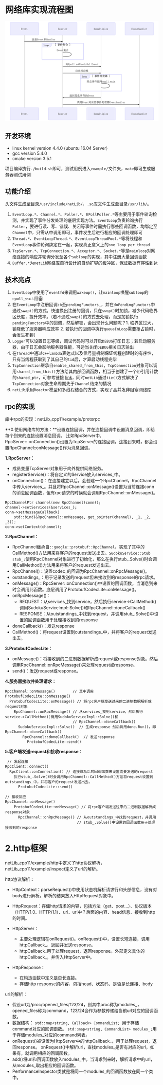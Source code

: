 # 网络库实现流程图

![流程图](./img/a.png)

## 开发环境

* linux kernel version 4.4.0 (ubuntu 16.04 Server)
* gcc version 5.4.0
* cmake version 3.5.1

项目编译执行`./build.sh`即可，测试用例进入`example/`文件夹，`make`即可生成服务器测试用例

## 功能介绍

头文件生成至目录`/usr/include/netLib/`，`.so`库文件生成至目录`/usr/lib/`。

1. `EventLoop.*`、`Channel.*`、`Poller.*`、`EPollPoller.*`等主要用于事件轮询检测，并实现了事件分发处理的底层实现方法。`EventLoop`负责轮询执行`Poller`，要进行读、写、错误、关闭等事件时需执行哪些回调函数，均绑定至`Channel`中，只需从中调用即可，事件发生后进行相应的回调处理即可
2. `Thread.*`、`EventLoopThread.*`、`EventLoopThreadPool.*`等将线程和`EventLoop`事件轮询绑定在一起，实现真正意义上的`one loop per thread`
3. `TcpServer.*`、`TcpConnection.*`、`Acceptor.*`、`Socket.*`等是`mainloop`对网络连接的响应并轮询分发至各个`subloop`的实现，其中注册大量回调函数
4. `Buffer.*`为`netLib`网络库自行设计的自动扩容的缓冲区，保证数据有序性到达


## 技术亮点

1. `EventLoop`中使用了`eventfd`来调用`wakeup()`，让`mainloop`唤醒`subloop`的`epoll_wait`阻塞
2. 在`EventLoop`中注册回调`cb`至`pendingFunctors_`，并在`doPendingFunctors`中通过`swap()`的方式，快速换出注册的回调，只在`swap()`时加锁，减少代码临界区长度，提升效率。（若不通过`swap()`的方式去处理，而是加锁执行`pendingFunctors`中的回调，然后解锁，会出现什么问题呢？1. 临界区过大，锁降低了服务器响应效率 2. 若执行的回调中执行`queueInLoop`需要抢占锁时，会发生死锁）
3. `Logger`可以设置日志等级，调试代码时可以开启`DEBUG`打印日志；若启动服务器，由于日志会影响服务器性能，可适当关闭`DEBUG`相关日志输出
4. 在`Thread`中通过`C++lambda`表达式以及信号量机制保证线程创建时的有序性，只有当线程获取到了其自己的`tid`后，才算启动线程完毕
5. `TcpConnection`继承自`enable_shared_from_this`，`TcpConnection`对象可以调用`shared_from_this()`方法给其内部回调函数，相当于创建了一个带引用计数的`shared_ptr`，可参考链接 [link](https://blog.csdn.net/gc348342215/article/details/123215888)，同时`netLib`通过`tie()`方式解决了`TcpConnection`对象生命周期先于`Channel`结束的情况
6. `netLib`采用`Reactor`模型和多线程结合的方式，实现了高并发非阻塞网络库




## rpc的实现



库中rpc的实现：netLib_cpp11/example/protorpc


**0.使用网络库的方法：**设置连接回调，并在连接回调中设置消息回调，即给每个到来的连接设置消息回调。
比如RpcServer中，RpcServer::onConnection()设置为TcpServer的连接回调，连接到来时，都会设置RpcChannel::onMessage()作为消息回调。




**1.RpcServer：**
- 成员变量TcpServer对象用于向外提供网络服务。
- registerService()：将自定义的Service放入services_中。
- onConnection()：在连接建立以后，会创建一个RpcChannel，RpcChannel中传入services_。并且将RpcChannel::onMessage()设置为当前连接conn的消息回调函数，但有rpc请求的时候就会调用RpcChannel::onMessage()。
```
RpcChannelPtr channel(new RpcChannel(conn));
channel->setServices(&services_);
conn->setMessageCallback(
    std::bind(&RpcChannel::onMessage, get_pointer(channel), _1, _2, _3));
conn->setContext(channel);
```


**2.RpcChannel：**
-  RpcChannel继承自`::google::protobuf::RpcChannel`，实现了其中的CallMethod()方法用来将客户的request发送出去。`SudokuService::Stub  stub_;`使用RpcChannel对象进行了初始化，那么在执行stub_.Solve()时会调用CallMethod()方法用来将客户的request发送出去。
- RpcChannel()：设置codec_的回调为RpcChannel::onRpcMessage()。
- outstandings_：用于记录发送的request但未接收到的response的rpc请求。
- onMessage()：RpcServer::onConnection()中设置的回调函数，当消息到来时会调用此函数。底层调用了ProtobufCodecLite::onMessage()。
- onRpcMessage()：
  - REQUEST：从services_找到service，然后执行service->CallMethod()调用SudokuServiceImpl::Solve()和RpcChannel::doneCallback()
  - RESPONSE：从outstandings_中找到request，并调用stub_.Solve()中设置的回调函数用于处理接收到的response
- doneCallback()：发送response
- CallMethod()：将request设置到outstandings_中，并将客户的request发送出去。

**3.ProtobufCodecLite：**
- onMessage()：将接收到的二进制数据解析成request或response对象。然后调用RpcChannel::onRpcMessage()来处理request或response。
- send()：发送request或response。




**4.服务器接收并处理请求：**
```
RpcChannel::onMessage()        // 其中调用ProtobufCodecLite::onMessage()
  ProtobufCodecLite::onMessage() // 将rpc客户端发送过来的二进制数据解析成request对象
    RpcChannel::onRpcMessage() // 从services_找到service，然后执行service->CallMethod()调用SudokuServiceImpl::Solve()和
                               // RpcChannel::doneCallback()
      SudokuServiceImpl::Solve()  // 生成response 然后调用done.Run()，即RpcChannel::doneCallback() 
        RpcChannel::doneCallback()  // 发送response 
          ProtobufCodecLite::send()
```

**5.客户端发送request和接收response：**
```
 // 发起连接
RpcClient::connect() 
  RpcClient::onConnection() // 连接成功后的回调函数来设置需要发送的request
    执行stub_.Solve()时会调用RpcChannel::CallMethod()方法将request设置到outstandings_中，并将客户的request发送出去。
      ProtobufCodecLite::send()

// 接收回应
RpcChannel::onMessage()
    ProtobufCodecLite::onMessage() // 将rpc客户端发送过来的二进制数据解析成response对象
      RpcChannel::onRpcMessage() // 从outstandings_中找到request，并调用
                                 // stub_.Solve()中设置的回调函数用于处理接收到的response
```






#  2.http框架


netLib_cpp11/example/http中定义了http协议解析，netLib_cpp11/example/inspect定义了url的解析。

http协议解析：
- HttpContext：parseRequest()中使用状态机解析请求行和头部信息，没有对body进行解析。解析的结果放入HttpRequest对象中。

- HttpRequest：存储http请求的内容，包括方法（get、post...）、协议版本（HTTP/1.0、HTTP/1.1）、url、url中？后面的内容、head信息、接收到http的时间。
- HttpServer：
  - 主要处理逻辑在onRequest()。onRequest()中，设置长短连接，调用httpCallback_，返回并发送response。
  - httpCallback_用于处理request，返回response。外部定义具体的httpCallback_，并传入HttpServer中。

- HttpResponse：
  - 在构造函数中定义是否长连接。
  - 存储http response的内容，包括head、状态码、是否是长连接、body


url的解析：
- 假设url为/proc/opened_files/123/24，则其中proc称为modules_，opened_files称为command，123/24会作为参数传递给当前url对应的回调函数。
- 数据结构：
`std::map<string, Callback> CommandList; `用于存储command对应的回调函数。
`std::map<string, CommandList> modules_;`用于存储modules_对应的command列表。
- onRequest()被设置为HttpServer中的httpCallback_，用于处理request，返回response。
onRequest()中解析url，查找modules_是否有对应的url，如果有，就调用相应的回调函数。
- add()将url和回调函数放入modules_中。当请求到来时，解析请求中的url，从modules_取出相应的回调函数。
- PerformanceInspector类就是将同一个modules_的回调函数放在同一个类中。

